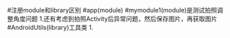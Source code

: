 #注册module和library区别
#app(module)
#mymodule1(module)是测试拍照调整角度问题
1.还有考虑到拍照Activity后异常问题，然后保存图片，再获取图片<br>
#AndroidUtils(library)工具类
1.